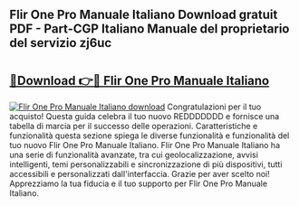 ## Flir One Pro Manuale Italiano Download gratuit PDF - Part-CGP Italiano Manuale del proprietario del servizio zj6uc

# <h2><a href="http://dfginw5.blite.top/?on=Flir+One+Pro+Manuale+Italiano">🔗Download 👉🔴 Flir One Pro Manuale Italiano</a></h2>

[![Flir One Pro Manuale Italiano download](https://i.imgur.com/lujVjoI.png)](http://dfginw5.blite.top/?on=Flir+One+Pro+Manuale+Italiano)
Congratulazioni per il tuo acquisto! Questa guida celebra il tuo nuovo REDDDDDDD e fornisce una tabella di marcia per il successo delle operazioni. Caratteristiche e funzionalità questa sezione spiega le diverse funzionalità e funzionalità del tuo nuovo Flir One Pro Manuale Italiano. Flir One Pro Manuale Italiano ha una serie di funzionalità avanzate, tra cui geolocalizzazione, avvisi intelligenti, temi personalizzabili e sincronizzazione di più dispositivi, tutti accessibili e personalizzati dall'interfaccia. Grazie per aver scelto noi! Apprezziamo la tua fiducia e il tuo supporto per Flir One Pro Manuale Italiano.
